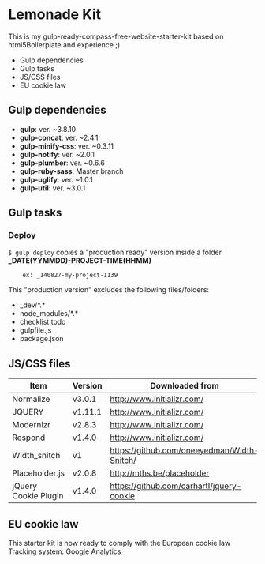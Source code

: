 # Lemonade Kit

This is my gulp-ready-compass-free-website-starter-kit based on html5Boilerplate and experience ;)

<!-- MarkdownTOC depth=2 -->

- Gulp dependencies
- Gulp tasks
- JS/CSS files
- EU cookie law

<!-- /MarkdownTOC -->

## Gulp dependencies
* **gulp**: ver. ~3.8.10
* **gulp-concat**: ver. ~2.4.1
* **gulp-minify-css**: ver. ~0.3.11
* **gulp-notify**: ver. ~2.0.1
* **gulp-plumber**: ver. ~0.6.6
* **gulp-ruby-sass**: Master branch
* **gulp-uglify**: ver. ~1.0.1
* **gulp-util**: ver. ~3.0.1

## Gulp tasks
### Deploy
`$ gulp deploy` copies a "production ready" version inside a folder **_DATE(YYMMDD)-PROJECT-TIME(HHMM)**

		ex: _140827-my-project-1139

This "production version" excludes the following files/folders:
* _dev/\*.\*
* node_modules/\*.\*
* checklist.todo
* gulpfile.js
* package.json

## JS/CSS files
| Item | Version | Downloaded from |
| ------ | ------- | --- |
| Normalize | v3.0.1 | http://www.initializr.com/
| JQUERY | v1.11.1 | http://www.initializr.com/
| Modernizr | v2.8.3 | http://www.initializr.com/
| Respond | v1.4.0 | http://www.initializr.com/
| Width_snitch | v1 | https://github.com/oneeyedman/Width-Snitch/
| Placeholder.js | v2.0.8 | http://mths.be/placeholder
| jQuery Cookie Plugin | v1.4.0 | https://github.com/carhartl/jquery-cookie

## EU cookie law
This starter kit is now ready to comply with the European cookie law
Tracking system: Google Analytics